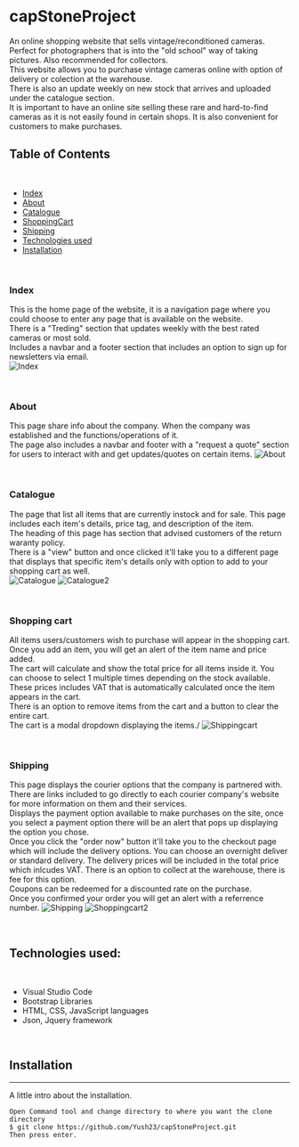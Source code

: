 # capStoneProject
An online shopping website that sells vintage/reconditioned cameras. Perfect for photographers that is into the "old school" way of taking pictures. Also recommended for collectors.\
This website allows you to purchase vintage cameras online with option of delivery or colection at the warehouse.\
There is also an update weekly on new stock that arrives and uploaded under the catalogue section.\
It is important to have an online site selling these rare and hard-to-find cameras as it is not easily found in certain shops. It is also convenient for customers to make purchases. 

## **Table of Contents** 
<br/>

- [Index](#index) 
- [About](#about) 
- [Catalogue](#catalogue)
- [ShoppingCart](#shopping-cart)
- [Shipping](#shipping)
- [Technologies used](#technologies-used)
- [Installation](#installation)
<br/>


### **Index** 
This is the home page of the website, it is a navigation page where you could choose to enter any page that is available on the website.\
There is a "Treding" section that updates weekly with the best rated cameras or most sold.\
Includes a navbar and a footer section that includes an option to sign up for newsletters via email.\
![Index](https://user-images.githubusercontent.com/107080546/173380722-03c11487-1105-4192-88e1-11f099f0828a.jpg)

<br/>


### **About** 
This page share info about the company. When the company was established and the functions/operations of it.\
The page also includes a navbar and footer with a "request a quote" section for users to interact with and get updates/quotes on certain items.
![About](https://user-images.githubusercontent.com/107080546/173381277-0069136a-2cc3-4f93-9aea-ac8dbffdfd49.JPG)

<br/>

### **Catalogue** 
The page that list all items that are currently instock and for sale. This page includes each item's details, price tag, and description of the item.\
The heading of this page has section that advised customers of the return waranty policy.\
There is a "view" button and once clicked it'll take you to a different page that displays that specific item's details only with option to add to your shopping cart as well.\
![Catalogue](https://user-images.githubusercontent.com/107080546/173381411-33913ad7-74a8-418b-986b-32443349befb.JPG)
![Catalogue2](https://user-images.githubusercontent.com/107080546/173381476-cec4a297-ab9c-4895-8ef5-2a9fdc4dd621.JPG)


<br/>

### **Shopping cart** 
All items users/customers wish to purchase will appear in the shopping cart.\
Once you add an item, you will get an alert of the item name and price added.\
The cart will calculate and show the total price for all items inside it. You can choose to select 1 multiple times depending on the stock available.\
These prices includes VAT that is automatically calculated once the item appears in the cart.\
There is an option to remove items from the cart and a button to clear the entire cart.\
The cart is a modal dropdown displaying the items./
![Shippingcart](https://user-images.githubusercontent.com/107080546/173381631-dc3c545d-6912-4aa7-a817-1b174262c60e.JPG)

<br/>

### **Shipping**
This page displays the courier options that the company is partnered with.\
There are links included to go directly to each courier company's website for more information on them and their services.\
Displays the payment option available to make purchases on the site, once you select a payment option there will be an alert that pops up displaying the option you chose.\
Once you click the "order now" button it'll take you to the checkout page which will include the delivery options. You can choose an overnight deliver or standard delivery. The delivery prices will be included in the total price which inlcudes VAT. There is an option to collect at the warehouse, there is fee for this option.\
Coupons can be redeemed for a discounted rate on the purchase.\
Once you confirmed your order you will get an alert with a referrence number.
![Shipping](https://user-images.githubusercontent.com/107080546/173381748-4259185d-1eec-43ec-acfe-597f57570ba3.JPG)
![Shoppingcart2](https://user-images.githubusercontent.com/107080546/173381763-61a1a539-5228-40d8-b729-719a2c69b7c1.JPG)

<br/> 

## **Technologies used:** 
<br/>

- Visual Studio Code
- Bootstrap Libraries
- HTML, CSS, JavaScript languages
- Json, Jquery framework

<br/>

## Installation
***
A little intro about the installation. 
```
Open Command tool and change directory to where you want the clone directory
$ git clone https://github.com/Yush23/capStoneProject.git
Then press enter.







